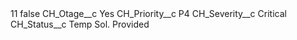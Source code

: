 <?xml version="1.0" encoding="UTF-8"?>
<CustomMetadata xmlns="http://soap.sforce.com/2006/04/metadata" xmlns:xsi="http://www.w3.org/2001/XMLSchema-instance" xmlns:xsd="http://www.w3.org/2001/XMLSchema">
    <label>11</label>
    <protected>false</protected>
    <values>
        <field>CH_Otage__c</field>
        <value xsi:type="xsd:string">Yes</value>
    </values>
    <values>
        <field>CH_Priority__c</field>
        <value xsi:type="xsd:string">P4</value>
    </values>
    <values>
        <field>CH_Severity__c</field>
        <value xsi:type="xsd:string">Critical</value>
    </values>
    <values>
        <field>CH_Status__c</field>
        <value xsi:type="xsd:string">Temp Sol. Provided</value>
    </values>
</CustomMetadata>
